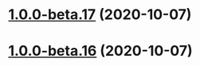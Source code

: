# [1.0.0-beta.17](https://github.com/4Catalyzer/karma-jest/compare/v1.0.0-beta.16...v1.0.0-beta.17) (2020-10-07)





# [1.0.0-beta.16](https://github.com/4Catalyzer/karma-jest/compare/v1.0.0-beta.15...v1.0.0-beta.16) (2020-10-07)
